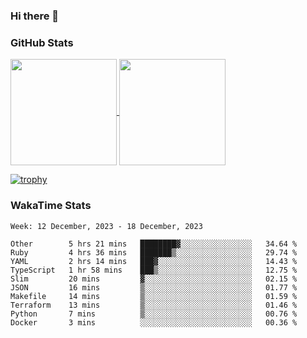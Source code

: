 ### Hi there 👋

### GitHub Stats

<a href="https://github.com/anuraghazra/github-readme-stats">
  <img align="center" height="170px" src="https://github-readme-stats.vercel.app/api/top-langs/?username=tksfjt1024&layout=compact&count_private=true&show_icons=true&show_icons=true&theme=graywhite" />
</a>
<a href="https://github.com/anuraghazra/github-readme-stats">
  <img align="center" height="170px" src="https://github-readme-stats.vercel.app/api?username=tksfjt1024&count_private=true&show_icons=true&show_icons=true&theme=graywhite" />
</a>

[![trophy](https://github-profile-trophy.vercel.app/?username=tksfjt1024)](https://github.com/ryo-ma/github-profile-trophy)

### WakaTime Stats

<!--START_SECTION:waka-->
```text
Week: 12 December, 2023 - 18 December, 2023

Other        5 hrs 21 mins   ████████▓░░░░░░░░░░░░░░░░   34.64 % 
Ruby         4 hrs 36 mins   ███████▒░░░░░░░░░░░░░░░░░   29.74 % 
YAML         2 hrs 14 mins   ███▓░░░░░░░░░░░░░░░░░░░░░   14.43 % 
TypeScript   1 hr 58 mins    ███▒░░░░░░░░░░░░░░░░░░░░░   12.75 % 
Slim         20 mins         ▓░░░░░░░░░░░░░░░░░░░░░░░░   02.15 % 
JSON         16 mins         ▒░░░░░░░░░░░░░░░░░░░░░░░░   01.77 % 
Makefile     14 mins         ▒░░░░░░░░░░░░░░░░░░░░░░░░   01.59 % 
Terraform    13 mins         ▒░░░░░░░░░░░░░░░░░░░░░░░░   01.46 % 
Python       7 mins          ▒░░░░░░░░░░░░░░░░░░░░░░░░   00.76 % 
Docker       3 mins          ░░░░░░░░░░░░░░░░░░░░░░░░░   00.36 % 
```
<!--END_SECTION:waka-->
